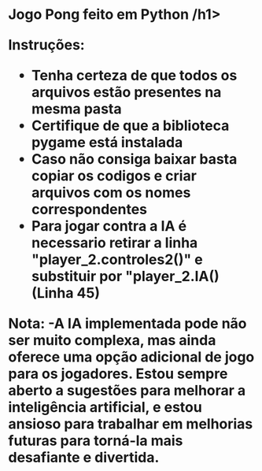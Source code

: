 <h1> Jogo Pong feito em Python /h1>

Instruções: 
- Tenha certeza de que todos os arquivos estão presentes na mesma pasta
- Certifique de que a biblioteca pygame está instalada 
- Caso não consiga baixar basta copiar os codigos e criar arquivos com os nomes correspondentes 
- Para jogar contra a IA é necessario retirar a linha "player_2.controles2()" e substituir por "player_2.IA() (Linha 45)

Nota:
-A IA implementada pode não ser muito complexa, mas ainda oferece uma opção adicional de jogo para os jogadores. Estou sempre aberto a sugestões para melhorar a inteligência artificial, e estou ansioso para trabalhar em melhorias futuras para torná-la mais desafiante e divertida.


